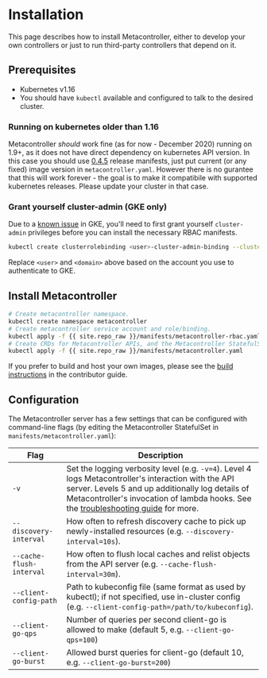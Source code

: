 # Installation

This page describes how to install Metacontroller, either to develop your own
controllers or just to run third-party controllers that depend on it.

## Prerequisites

* Kubernetes v1.16
* You should have `kubectl` available and configured to talk to the desired cluster.

### Running on kubernetes older than 1.16

Metacontroller *should* work fine (as for now - December 2020) running on 1.9+, as it does not have direct dependency on kubernetes API version. 
In this case you should use [0.4.5](https://github.com/metacontroller/metacontroller/releases/tag/v0.4.5) release manifests, just put current (or any fixed) image version in `metacontroller.yaml`. 
However there is no gurantee that this will work forever - the goal is to make it compatibile with supported kubernetes releases. 
Please update your cluster in that case.

### Grant yourself cluster-admin (GKE only)

Due to a [known issue](https://cloud.google.com/container-engine/docs/role-based-access-control#defining_permissions_in_a_role)
in GKE, you'll need to first grant yourself `cluster-admin` privileges before
you can install the necessary RBAC manifests.

```sh
kubectl create clusterrolebinding <user>-cluster-admin-binding --clusterrole=cluster-admin --user=<user>@<domain>
```

Replace `<user>` and `<domain>` above based on the account you use to authenticate to GKE.

## Install Metacontroller

```sh
# Create metacontroller namespace.
kubectl create namespace metacontroller
# Create metacontroller service account and role/binding.
kubectl apply -f {{ site.repo_raw }}/manifests/metacontroller-rbac.yaml
# Create CRDs for Metacontroller APIs, and the Metacontroller StatefulSet.
kubectl apply -f {{ site.repo_raw }}/manifests/metacontroller.yaml
```

If you prefer to build and host your own images, please see the
[build instructions](../contrib/build.md) in the contributor guide.

## Configuration

The Metacontroller server has a few settings that can be configured
with command-line flags (by editing the Metacontroller StatefulSet
in `manifests/metacontroller.yaml`):

| Flag | Description |
| ---- | ----------- |
| `-v` | Set the logging verbosity level (e.g. `-v=4`). Level 4 logs Metacontroller's interaction with the API server. Levels 5 and up additionally log details of Metacontroller's invocation of lambda hooks. See the [troubleshooting guide](./troubleshooting.md) for more. |
| `--discovery-interval` | How often to refresh discovery cache to pick up newly-installed resources (e.g. `--discovery-interval=10s`). |
| `--cache-flush-interval` | How often to flush local caches and relist objects from the API server (e.g. `--cache-flush-interval=30m`). |
| `--client-config-path` | Path to kubeconfig file (same format as used by kubectl); if not specified, use in-cluster config (e.g. `--client-config-path=/path/to/kubeconfig`). |
| `--client-go-qps` | Number of queries per second client-go is allowed to make (default 5, e.g. `--client-go-qps=100`) |
| `--client-go-burst` |Allowed burst queries for client-go (default 10, e.g. `--client-go-burst=200`) |
